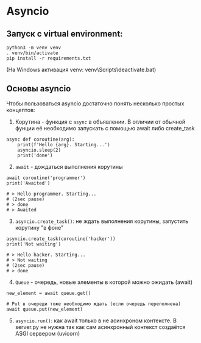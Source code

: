 # Asyncio

## Запуcк c virtual environment:

```[shell]
python3 -m venv venv
. venv/bin/activate
pip install -r requirements.txt
```

(На Windows активация venv: venv\Scripts\deactivate.bat)

## Основы asyncio

Чтобы пользоваться asyncio достаточно понять несколько простых концептов:

1. Корутина - функция с `async` в объявлении. В отличии от обычной
фунции её необходимо запускать с помощью await либо create_task

```[python3]
async def coroutine(arg):
    print(f'Hello {arg}. Starting...')
    asyncio.sleep(2)
    print('done')
```

2. `await` - дождаться выполнения корутины

```[python3]
await coroutine('programmer')
print('Awaited')

# > Hello programmer. Starting...
# (2sec pause)
# > done
# > Awaited
```

3. `asyncio.create_task()`: не ждать выполнения корутины, запустить корутину "в фоне"

```[python3]
asyncio.create_task(coroutine('hacker'))
print('Not waiting')

# > Hello hacker. Starting...
# > Not waiting
# (2sec pause)
# > done
```

4. `Queue` - очередь, новые элементы в которой можно ожидать (await)

```[python3]
new_element = await queue.get()

# Put в очереди тоже необходимо ждать (если очередь переполнена)
await queue.put(new_element)
```

5. `asyncio.run()`: как await только в не асинхроном контексте. В server.py не нужна так как сам асинхронный контекст создаётся ASGI сервером (uvicorn)
